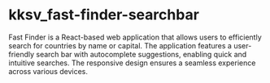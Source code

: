 # kksv_fast-finder-searchbar
Fast Finder is a React-based web application that allows users to efficiently search for countries by name or capital. The application features a user-friendly search bar with autocomplete suggestions, enabling quick and intuitive searches. The responsive design ensures a seamless experience across various devices.
